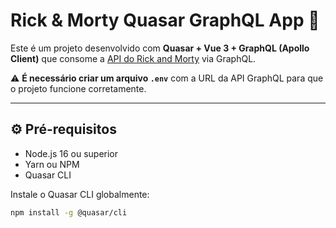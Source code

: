 # Rick & Morty Quasar GraphQL App 🚀

Este é um projeto desenvolvido com **Quasar + Vue 3 + GraphQL (Apollo Client)** que consome a [API do Rick and Morty](https://rickandmortyapi.com/graphql) via GraphQL.

⚠️ **É necessário criar um arquivo `.env`** com a URL da API GraphQL para que o projeto funcione corretamente.

---

## ⚙️ Pré-requisitos

- Node.js 16 ou superior
- Yarn ou NPM
- Quasar CLI

Instale o Quasar CLI globalmente:

```bash
npm install -g @quasar/cli
```
